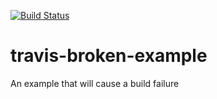 [![Build
Status](https://travis-ci.org/lcheung90/travis-broken-example.svg?branch=master)](https://travis-ci.org/lcheung90/travis-broken-example)

# travis-broken-example

An example that will cause a build failure
